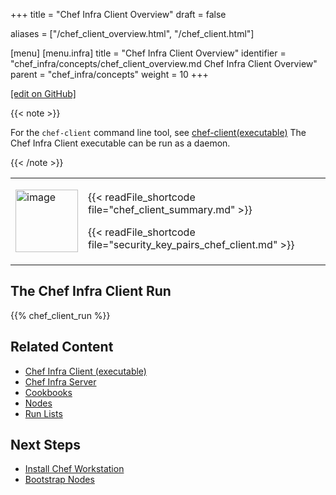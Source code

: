 +++
title = "Chef Infra Client Overview"
draft = false

aliases = ["/chef_client_overview.html", "/chef_client.html"]

[menu]
  [menu.infra]
    title = "Chef Infra Client Overview"
    identifier = "chef_infra/concepts/chef_client_overview.md Chef Infra Client Overview"
    parent = "chef_infra/concepts"
    weight = 10
+++

[\[edit on GitHub\]](https://github.com/chef/chef-web-docs/blob/master/content/chef_client_overview.md)

{{< note >}}

For the `chef-client` command line tool, see
[chef-client(executable)](/ctl_chef_client/) The Chef Infra Client
executable can be run as a daemon.

{{< /note >}}

<table>
<colgroup>
<col style="width: 19%" />
<col style="width: 80%" />
</colgroup>
<tbody>
<tr class="odd">
<td><p><img src="/images/icon_chef_client.svg" class="align-center" width="100" alt="image" /></p></td>
<td><p>{{< readFile_shortcode file="chef_client_summary.md" >}}</p>
<p>{{< readFile_shortcode file="security_key_pairs_chef_client.md" >}}</p></td>
</tr>
</tbody>
</table>

## The Chef Infra Client Run

{{% chef_client_run %}}

## Related Content

-   [Chef Infra Client (executable)](/ctl_chef_client/)
-   [Chef Infra Server](/server_overview/)
-   [Cookbooks](/cookbooks/)
-   [Nodes](/nodes/)
-   [Run Lists](/run_lists/)

## Next Steps

-   [Install Chef Workstation](/workstation/install_workstation/)
-   [Bootstrap Nodes](/install_bootstrap/)
